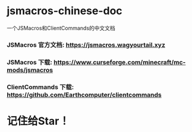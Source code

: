 # jsmacros-chinese-doc
一个JSMacros和ClientCommands的中文文档
### JSMacros 官方文档: https://jsmacros.wagyourtail.xyz
### JSMacros 下载: https://www.curseforge.com/minecraft/mc-mods/jsmacros
### ClientCommands 下载: https://github.com/Earthcomputer/clientcommands
# **记住给Star！**
